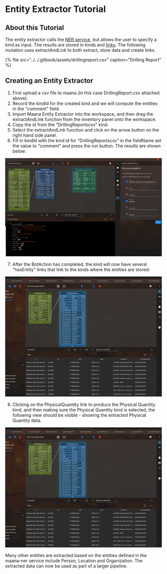 # Entity Extractor Tutorial

## About this Tutorial

The entity extractor calls the [NER service](), but allows the user to specify a kind as input. The results are stored in kinds and [links](). The following mutation uses extractAndLink to both extract, store data and create links. 

{% file src="../../.gitbook/assets/drillingreport.csv" caption="Drilling Report" %}

## Creating an Entity Extractor

1. First upload a csv file to maana \(in this case DrillingReport.csv attached above\).
2. Record the kindId for the created kind and we will compute the entities in the "comment" field. 
3. Import Maana Entity Extractor into the workspace, and then drag the extractAndLink function from the inventory panel onto the workspace. 
4. Copy the id from the "DrillingReportscsv" kind. 
5. Select the extractAndLink function and click on the arrow button on the right hand side panel. 
6. Fill in kindId with the kind id for "DrillingReportscsv" in the fieldName set the value to "comment" and press the run button. The results are shown below:

![](../../.gitbook/assets/image%20%2837%29.png)

7. After the BotAction has completed, the kind will now have several "hasEntity" links that link to the kinds where the entities are stored:

![](../../.gitbook/assets/image%20%2823%29.png)

8. Clicking on the PhysicalQuantity link to produce the Physical Quantity kind, and then making sure the Physical Quantity kind is selected, the following view should be visible - showing the extracted Physical Quantity data.

![](../../.gitbook/assets/image%20%2829%29.png)

Many other entities are extracted based on the entities defined in the maana-ner service include Person, Location and Organization. The extracted data can now be used as part of a larger pipeline.

